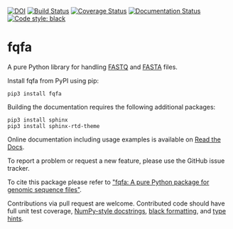 [![DOI](https://joss.theoj.org/papers/10.21105/joss.02076/status.svg)](https://doi.org/10.21105/joss.02076)
[![Build Status](https://travis-ci.com/CountESS-Project/fqfa.svg?branch=main)](https://travis-ci.com/CountESS-Project/fqfa)
[![Coverage Status](https://coveralls.io/repos/github/CountESS-Project/fqfa/badge.svg?branch=main)](https://coveralls.io/github/CountESS-Project/fqfa?branch=main)
[![Documentation Status](https://readthedocs.org/projects/fqfa/badge/?version=latest)](https://fqfa.readthedocs.io/en/latest/?badge=latest)
[![Code style: black](https://img.shields.io/badge/code%20style-black-000000.svg)](https://github.com/psf/black)

# fqfa

A pure Python library for handling [FASTQ](https://www.ncbi.nlm.nih.gov/sra/docs/submitformats/#fastq-files) and 
[FASTA]( https://www.ncbi.nlm.nih.gov/BLAST/fasta.shtml) files.

Install fqfa from PyPI using pip:

    pip3 install fqfa

Building the documentation requires the following additional packages:

    pip3 install sphinx
    pip3 install sphinx-rtd-theme

Online documentation including usage examples is available on 
[Read the Docs](https://fqfa.readthedocs.io/en/latest/index.html).

To report a problem or request a new feature, please use the GitHub issue tracker.

To cite this package please refer to ["fqfa: A pure Python package for genomic sequence files"](https://doi.org/10.21105/joss.02076).

Contributions via pull request are welcome. 
Contributed code should have full unit test coverage, 
[NumPy-style docstrings](https://numpydoc.readthedocs.io/en/latest/format.html#docstring-standard),
[black formatting](https://github.com/psf/black),
and [type hints](https://docs.python.org/3/library/typing.html).
